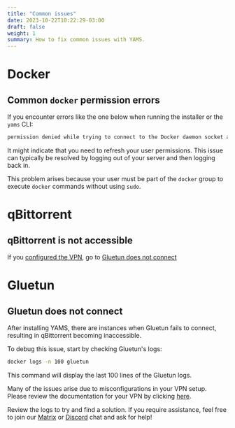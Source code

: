 ```yaml
---
title: "Common issues"
date: 2023-10-22T10:22:29-03:00
draft: false
weight: 1
summary: How to fix common issues with YAMS.
---
```


# Docker

## Common `docker` permission errors

If you encounter errors like the one below when running the installer or the `yams` CLI:

```sh
permission denied while trying to connect to the Docker daemon socket at unix:///var/run/docker.sock:
```

It might indicate that you need to refresh your user permissions. This issue can typically be resolved by logging out of your server and then logging back in.

This problem arises because your user must be part of the `docker` group to execute `docker` commands without using `sudo`.

# qBittorrent

## qBittorrent is not accessible

If you [configured the VPN](/install/steps/#vpn), go to [Gluetun does not connect](#gluetun-does-not-connect)

# Gluetun

## Gluetun does not connect

After installing YAMS, there are instances when Gluetun fails to connect, resulting in qBittorrent becoming inaccessible.

To debug this issue, start by checking Gluetun's logs:

```bash
docker logs -n 100 gluetun
```

This command will display the last 100 lines of the Gluetun logs.

Many of the issues arise due to misconfigurations in your VPN setup. Please review the documentation for your VPN by clicking [here](/advanced/vpn).

Review the logs to try and find a solution. If you require assistance, feel free to join our [Matrix](https://matrix.to/#/#yams-space:rogs.me) or [Discord](https://discord.gg/Gwae3tNMST) chat and ask for help!
